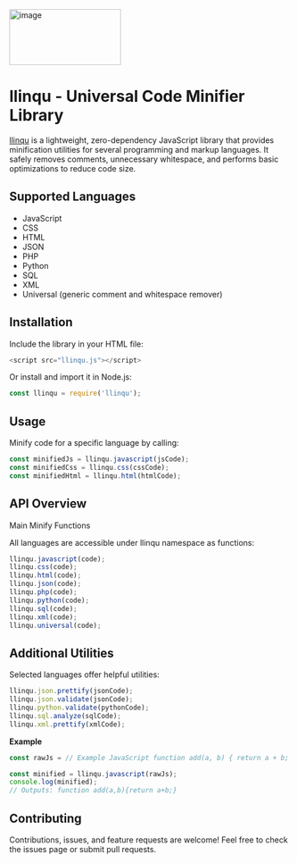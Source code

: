 <img width="200" height="100" alt="image" src="https://github.com/user-attachments/assets/c662642a-3e53-4c97-8433-b912d5389399" />

# llinqu - Universal Code Minifier Library

[llinqu](https://github.com/llinqu/llinqu) is a lightweight, zero-dependency JavaScript library that provides minification utilities for several programming and markup languages. It safely removes comments, unnecessary whitespace, and performs basic optimizations to reduce code size.

## Supported Languages

* JavaScript
* CSS
* HTML
* JSON
* PHP
* Python
* SQL
* XML
* Universal (generic comment and whitespace remover)

## Installation

Include the library in your HTML file:

```javascript
<script src="llinqu.js"></script>
```

Or install and import it in Node.js:

```javascript
const llinqu = require('llinqu');
```

## Usage

Minify code for a specific language by calling:

```javascript
const minifiedJs = llinqu.javascript(jsCode);
const minifiedCss = llinqu.css(cssCode);
const minifiedHtml = llinqu.html(htmlCode);
```

## API Overview

Main Minify Functions

All languages are accessible under llinqu namespace as functions:

```javascript
llinqu.javascript(code);
llinqu.css(code);
llinqu.html(code);
llinqu.json(code);
llinqu.php(code);
llinqu.python(code);
llinqu.sql(code);
llinqu.xml(code);
llinqu.universal(code);
```

## Additional Utilities

Selected languages offer helpful utilities:

```javascript
llinqu.json.prettify(jsonCode);
llinqu.json.validate(jsonCode);
llinqu.python.validate(pythonCode);
llinqu.sql.analyze(sqlCode);
llinqu.xml.prettify(xmlCode);
```

**Example**

```javascript
const rawJs = // Example JavaScript function add(a, b) { return a + b; // returns sum };

const minified = llinqu.javascript(rawJs);
console.log(minified);
// Outputs: function add(a,b){return a+b;}
```

## Contributing

Contributions, issues, and feature requests are welcome! Feel free to check the issues page or submit pull requests.
